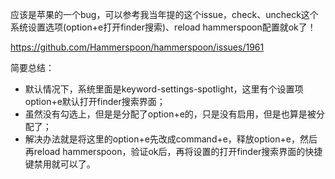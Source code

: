 应该是苹果的一个bug，可以参考我当年提的这个issue，check、uncheck这个系统设置选项(option+e打开finder搜索)、reload hammerspoon配置就ok了！

https://github.com/Hammerspoon/hammerspoon/issues/1961



简要总结：

- 默认情况下，系统里面是keyword-settings-spotlight，这里有个设置项option+e默认打开finder搜索界面；
- 虽然没有勾选上，但是是分配了option+e的，只是没有启用，但是也算是被分配了；
- 解决办法就是将这里的option+e先改成command+e，释放option+e，然后再reload hammerspoon，验证ok后，再将设置的打开finder搜索界面的快捷键禁用就可以了。


